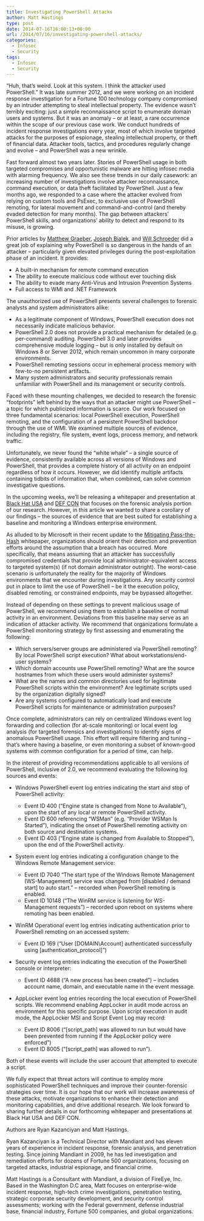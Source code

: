 ```yaml
---
title: Investigating PowerShell Attacks
author: Matt Hastings
type: post
date: 2014-07-16T16:00:13+00:00
url: /2014/07/16/investigating-powershell-attacks/
categories:
  - Infosec
  - Security
tags:
  - Infosec
  - Security
---
```

“Huh, that’s weird. Look at this system. I think the attacker used PowerShell.” It was late summer 2012, and we were working on an incident response investigation for a Fortune 100 technology company compromised by an intruder attempting to steal intellectual property. The evidence wasn’t terribly exciting: just a simple reconnaissance script to enumerate domain users and systems. But it was an anomaly &#8211; or at least, a rare occurrence within the scope of our previous case work. We conduct hundreds of incident response investigations every year, most of which involve targeted attacks for the purposes of espionage, stealing intellectual property, or theft of financial data. Attacker tools, tactics, and procedures regularly change and evolve &#8211; and PowerShell was a new wrinkle.

Fast forward almost two years later. Stories of PowerShell usage in both targeted compromises and opportunistic malware are hitting infosec media with alarming frequency. We also see these trends in our daily casework: an increasing number of investigations involve attacker reconnaissance, command execution, or data theft facilitated by PowerShell. Just a few months ago, we responded to a case where the attacker evolved from relying on custom tools and PsExec, to exclusive use of PowerShell remoting, for lateral movement and command-and-control (and thereby evaded detection for many months). The gap between attackers’ PowerShell skills, and organizations’ ability to detect and respond to its misuse, is growing.

Prior articles by <a href="/2014/07/08/powersploit/" target="_blank">Matthew Graeber</a>, <a href="/2014/07/09/owning-networks-and-evading-incident-response-with-powershell/" target="_blank">Joseph Bialek</a>, and <a href="/2014/07/14/veil-powerview/" target="_blank">Will Schroeder</a> did a great job of explaining why PowerShell is so dangerous in the hands of an attacker &#8211; particularly given elevated privileges during the post-exploitation phase of an incident. It provides:

  * A built-in mechanism for remote command execution
  * The ability to execute malicious code without ever touching disk
  * The ability to evade many Anti-Virus and Intrusion Prevention Systems
  * Full access to WMI and .NET Framework

The unauthorized use of PowerShell presents several challenges to forensic analysts and system administrators alike:

  * As a legitimate component of Windows, PowerShell execution does not necessarily indicate malicious behavior.
  * PowerShell 2.0 does not provide a practical mechanism for detailed (e.g. per-command) auditing. PowerShell 3.0 and later provides comprehensive module logging &#8211; but is only installed by default on Windows 8 or Server 2012, which remain uncommon in many corporate environments.
  * PowerShell remoting sessions occur in ephemeral process memory with few-to-no persistent artifacts.
  * Many system administrators and security professionals remain unfamiliar with PowerShell and its management or security controls.

Faced with these mounting challenges, we decided to research the forensic “footprints” left behind by the ways that an attacker might use PowerShell &#8211; a topic for which publicized information is scarce. Our work focused on three fundamental scenarios: local PowerShell execution, PowerShell remoting, and the configuration of a persistent PowerShell backdoor through the use of WMI. We examined multiple sources of evidence, including the registry, file system, event logs, process memory, and network traffic.

Unfortunately, we never found the “white whale” &#8211; a single source of evidence, consistently available across all versions of Windows and PowerShell, that provides a complete history of all activity on an endpoint regardless of how it occurs. However, we did identify multiple artifacts containing tidbits of information that, when combined, can solve common investigative questions.

In the upcoming weeks, we’ll be releasing a whitepaper and presentation at <a href="https://www.blackhat.com/us-14/briefings.html#investigating-powershell-attacks" target="_blank">Black Hat USA</a> and <a href="http://defcon.org/html/defcon-22/dc-22-speakers.html#Kazanciyan" target="_blank">DEF CON</a> that focuses on the forensic analysis portion of our research. However, in this article we wanted to share a corollary of our findings &#8211; the sources of evidence that are best suited for establishing a baseline and monitoring a Windows enterprise environment.

As alluded to by Microsoft in their recent update to the <a href="http://www.microsoft.com/pth" target="_blank">Mitigating Pass-the-Hash</a> whitepaper, organizations should orient their detection and prevention efforts around the assumption that a breach has occurred. More specifically, that means assuming that an attacker has successfully compromised credentials that provide local administrator-equivalent access to targeted system(s) (if not domain administrator outright). The worst-case scenario is unfortunately the reality for the majority of Windows environments that we encounter during investigations. Any security control put in place to limit the use of PowerShell &#8211; be it the execution policy, disabled remoting, or constrained endpoints, may be bypassed altogether.

Instead of depending on these settings to prevent malicious usage of PowerShell, we recommend using them to establish a baseline of normal activity in an environment. Deviations from this baseline may serve as an indication of attacker activity. We recommend that organizations formulate a PowerShell monitoring strategy by first assessing and enumerating the following:

  * Which servers/server groups are administered via PowerShell remoting? By local PowerShell script execution? What about workstations/end-user systems?
  * Which domain accounts use PowerShell remoting? What are the source hostnames from which these users would administer systems?
  * What are the names and common directories used for legitimate PowerShell scripts within the environment? Are legitimate scripts used by the organization digitally signed?
  * Are any systems configured to automatically load and execute PowerShell scripts for maintenance or administration purposes?

Once complete, administrators can rely on centralized Windows event log forwarding and collection (for at-scale monitoring) or local event log analysis (for targeted forensics and investigations) to identify signs of anomalous PowerShell usage. This effort will require filtering and tuning &#8211; that’s where having a baseline, or even monitoring a subset of known-good systems with common configuration for a period of time, can help.

In the interest of providing recommendations applicable to all versions of PowerShell, inclusive of 2.0, we recommend evaluating the following log sources and events:

  * Windows PowerShell event log entries indicating the start and stop of PowerShell activity:
    * Event ID 400 (“Engine state is changed from None to Available”), upon the start of any local or remote PowerShell activity.
    * Event ID 600 referencing “WSMan” (e.g. “Provider WSMan Is Started”), indicating the onset of PowerShell remoting activity on both source and destination systems.
    * Event ID 403 (“Engine state is changed from Available to Stopped”), upon the end of the PowerShell activity.

  * System event log entries indicating a configuration change to the Windows Remote Management service:
    * Event ID 7040 “The start type of the Windows Remote Management (WS-Management) service was changed from [disabled / demand start] to auto start.” &#8211; recorded when PowerShell remoting is enabled.
    * Event ID 10148 (“The WinRM service is listening for WS-Management requests”) &#8211; recorded upon reboot on systems where remoting has been enabled.

  * WinRM Operational event log entries indicating authentication prior to PowerShell remoting on an accessed system:
    * Event ID 169 (“User [DOMAIN\Account] authenticated successfully using [authentication_protocol]”)
  * Security event log entries indicating the execution of the PowerShell console or interpreter:
    * Event ID 4688 (“A new process has been created”) &#8211; includes account name, domain, and executable name in the event message.
  * AppLocker event log entries recording the local execution of PowerShell scripts. We recommend enabling AppLocker in audit mode across an environment for this specific purpose. Upon script execution in audit mode, the AppLocker MSI and Script Event Log may record:
    * Event ID 8006 (“[script_path] was allowed to run but would have been prevented from running if the AppLocker policy were enforced”)
    * Event ID 8005 (“[script_path] was allowed to run”).

Both of these events will include the user account that attempted to execute a script.

We fully expect that threat actors will continue to employ more sophisticated PowerShell techniques and improve their counter-forensic strategies over time. It is our hope that our work will increase awareness of these attacks, motivate organizations to enhance their detection and monitoring capabilities, and drive additional research. We look forward to sharing further details in our forthcoming whitepaper and presentations at Black Hat USA and DEF CON.

Authors are Ryan Kazanciyan and Matt Hastings.

Ryan Kazanciyan is a Technical Director with Mandiant and has eleven years of experience in incident response, forensic analysis, and penetration testing. Since joining Mandiant in 2009, he has led investigation and remediation efforts for dozens of Fortune 500 organizations, focusing on targeted attacks, industrial espionage, and financial crime.

Matt Hastings is a Consultant with Mandiant, a division of FireEye, Inc. Based in the Washington D.C area, Matt focuses on enterprise-wide incident response, high-tech crime investigations, penetration testing, strategic corporate security development, and security control assessments; working with the Federal government, defense industrial base, financial industry, Fortune 500 companies, and global organizations.